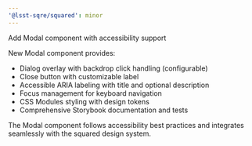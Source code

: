 ```yaml
---
'@lsst-sqre/squared': minor
---
```


Add Modal component with accessibility support

New Modal component provides:

- Dialog overlay with backdrop click handling (configurable)
- Close button with customizable label
- Accessible ARIA labeling with title and optional description
- Focus management for keyboard navigation
- CSS Modules styling with design tokens
- Comprehensive Storybook documentation and tests

The Modal component follows accessibility best practices and integrates seamlessly with the squared design system.